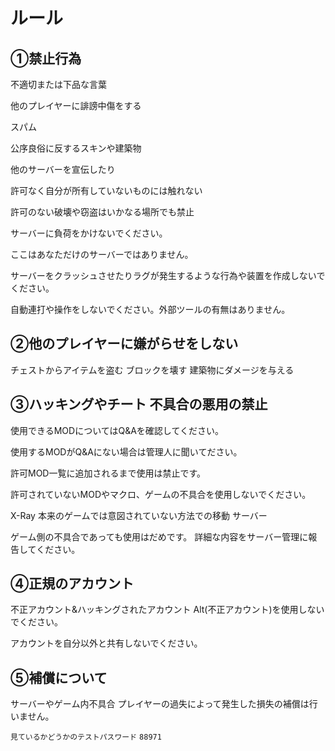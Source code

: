 # ルール

## ①禁止行為

不適切または下品な言葉

他のプレイヤーに誹謗中傷をする

スパム

公序良俗に反するスキンや建築物

他のサーバーを宣伝したり

許可なく自分が所有していないものには触れない

許可のない破壊や窃盗はいかなる場所でも禁止

サーバーに負荷をかけないでください。

ここはあなただけのサーバーではありません。

サーバーをクラッシュさせたりラグが発生するような行為や装置を作成しないでください。

自動連打や操作をしないでください。外部ツールの有無はありません。

## ②他のプレイヤーに嫌がらせをしない

チェストからアイテムを盗む ブロックを壊す 建築物にダメージを与える

## ③ハッキングやチート 不具合の悪用の禁止

使用できるMODについてはQ&Aを確認してください。

使用するMODがQ&Aにない場合は管理人に聞いてださい。

許可MOD一覧に追加されるまで使用は禁止です。

許可されていないMODやマクロ、ゲームの不具合を使用しないでください。

X-Ray 本来のゲームでは意図されていない方法での移動 サーバー

ゲーム側の不具合であっても使用はだめです。 詳細な内容をサーバー管理に報告してください。

## ④正規のアカウント

不正アカウント&ハッキングされたアカウント Alt\(不正アカウント\)を使用しないでください。

アカウントを自分以外と共有しないでください。

## ⑤補償について

サーバーやゲーム内不具合 プレイヤーの過失によって発生した損失の補償は行いません。

`見ているかどうかのテストパスワード`
`88971`
